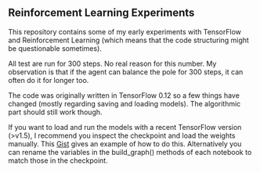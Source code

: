 ## Reinforcement Learning Experiments

This repository contains some of my early experiments with TensorFlow and Reinforcement Learning (which means that the code structuring might be questionable sometimes).

All test are run for 300 steps. No real reason for this number. My observation is that if the agent can balance the pole for 300 steps, it can often do it for longer too.

The code was originally written in TensorFlow 0.12 so a few things have changed (mostly regarding saving and loading models). The algorithmic part should still work though.

If you want to load and run the models with a recent TensorFlow version (>v1.5), I recommend you inspect the checkpoint and load the weights manually. This [Gist](https://gist.github.com/noorvir-a/6473f661cdfe1cb995eaf22b3f72f783) gives an example of how to do this. Alternatively you can rename the variables in the build_graph() methods of each notebook to match those in the checkpoint.
